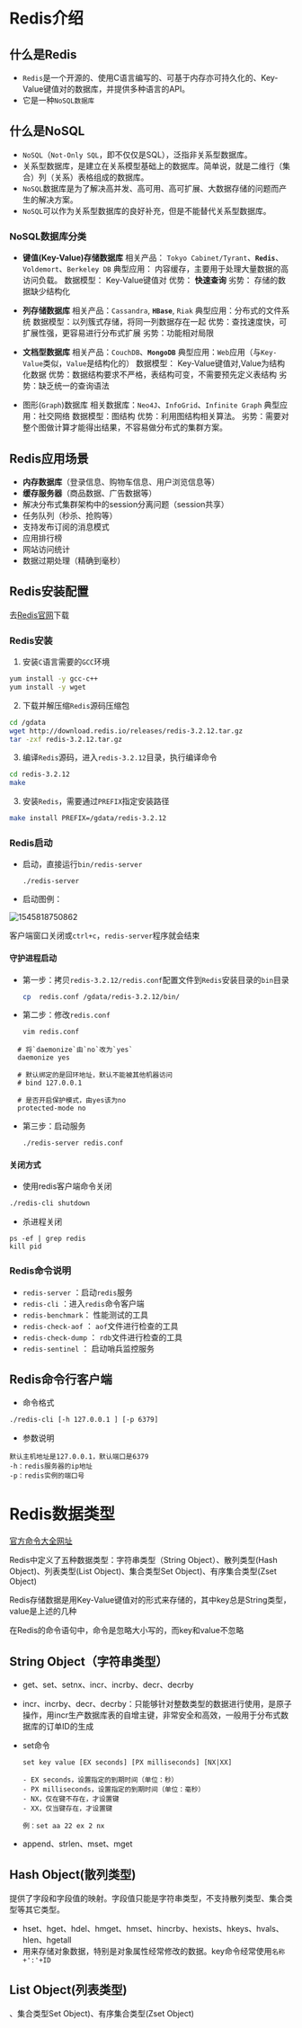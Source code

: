 # Redis介绍

## 什么是Redis

* `Redis`是一个开源的、使用C语言编写的、可基于内存亦可持久化的、Key-Value键值对的数据库，并提供多种语言的API。
* 它是一种`NoSQL数据库`

## 什么是NoSQL

* `NoSQL`（`Not-Only SQL`，即不仅仅是SQL），泛指非关系型数据库。
* 关系型数据库，是建立在关系模型基础上的数据库。简单说，就是二维行（集合）列（关系）表格组成的数据库。
* `NoSQL`数据库是为了解决高并发、高可用、高可扩展、大数据存储的问题而产生的解决方案。
* `NoSQL`可以作为关系型数据库的良好补充，但是不能替代关系型数据库。

### NoSQL数据库分类

* **键值(Key-Value)存储数据库**
相关产品： `Tokyo Cabinet/Tyrant`、**`Redis`**、`Voldemort`、`Berkeley DB`
典型应用： 内容缓存，主要用于处理大量数据的高访问负载。
数据模型： Key-Value键值对
优势： **快速查询**
劣势： 存储的数据缺少结构化

* **列存储数据库**
相关产品：`Cassandra`, **`HBase`**, `Riak`
典型应用：分布式的文件系统
数据模型：以列簇式存储，将同一列数据存在一起
优势：查找速度快，可扩展性强，更容易进行分布式扩展
劣势：功能相对局限

* **文档型数据库**
相关产品：`CouchDB`、**`MongoDB`**
典型应用：`Web`应用（与`Key-Value`类似，`Value`是结构化的）
数据模型： Key-Value键值对,Value为结构化数据
优势：数据结构要求不严格，表结构可变，不需要预先定义表结构
劣势：缺乏统一的查询语法

* 图形(`Graph`)数据库
相关数据库：`Neo4J`、`InfoGrid`、`Infinite Graph`
典型应用：社交网络
数据模型：图结构
优势：利用图结构相关算法。
劣势：需要对整个图做计算才能得出结果，不容易做分布式的集群方案。

## Redis应用场景

* **内存数据库**（登录信息、购物车信息、用户浏览信息等）
* **缓存服务器**（商品数据、广告数据等）
* 解决分布式集群架构中的session分离问题（session共享）
* 任务队列（秒杀、抢购等）
* 支持发布订阅的消息模式
* 应用排行榜
* 网站访问统计
* 数据过期处理（精确到毫秒）



## Redis安装配置

去[Redis官网](http://redis.io/)下载

### Redis安装

1. 安装`C`语言需要的`GCC`环境

```bash
yum install -y gcc-c++   
yum install -y wget
```

2. 下载并解压缩`Redis`源码压缩包

```bash
cd /gdata
wget http://download.redis.io/releases/redis-3.2.12.tar.gz
tar -zxf redis-3.2.12.tar.gz   
```

3. 编译`Redis`源码，进入`redis-3.2.12`目录，执行编译命令

```bash
cd redis-3.2.12
make   
```

3. 安装`Redis`，需要通过`PREFIX`指定安装路径

```bash
make install PREFIX=/gdata/redis-3.2.12   
```

### Redis启动

- 启动，直接运行`bin/redis-server`

  ```
  ./redis-server
  ```

- 启动图例：

![1545818750862](F:/kkb/Java-Learn/doc/images/redis-start.png)           

客户端窗口关闭或`ctrl+c`，`redis-server`程序就会结束

#### 守护进程启动

- 第一步：拷贝`redis-3.2.12/redis.conf`配置文件到`Redis`安装目录的`bin`目录

  ```bash
  cp  redis.conf /gdata/redis-3.2.12/bin/ 
  ```

- 第二步：修改`redis.conf`

  ```bash
  vim redis.conf
  ```



```properties
  # 将`daemonize`由`no`改为`yes`
  daemonize yes
  
  # 默认绑定的是回环地址，默认不能被其他机器访问
  # bind 127.0.0.1
  
  # 是否开启保护模式，由yes该为no
  protected-mode no  
```

- 第三步：启动服务

  ```bash
  ./redis-server redis.conf
  ```

#### 关闭方式

- 使用redis客户端命令关闭

```bash
./redis-cli shutdown
```

- 杀进程关闭

```
ps -ef | grep redis
kill pid
```



### Redis命令说明

- `redis-server` ：启动`redis`服务
- `redis-cli` ：进入`redis`命令客户端
- `redis-benchmark`： 性能测试的工具
- `redis-check-aof` ： `aof`文件进行检查的工具
- `redis-check-dump` ：  `rdb`文件进行检查的工具
- `redis-sentinel` ：  启动哨兵监控服务

## Redis命令行客户端​                                                  

- 命令格式

```bash
./redis-cli [-h 127.0.0.1 ] [-p 6379]
```

- 参数说明

```
默认主机地址是127.0.0.1，默认端口是6379
-h：redis服务器的ip地址
-p：redis实例的端口号
```

# Redis数据类型

[官方命令大全网址](http://www.redis.cn/commands.html)

Redis中定义了五种数据类型：字符串类型（String Object）、散列类型(Hash Object)、列表类型(List Object)、集合类型Set Object)、有序集合类型(Zset Object)

Redis存储数据是用Key-Value键值对的形式来存储的，其中key总是String类型，value是上述的几种

在Redis的命令语句中，命令是忽略大小写的，而key和value不忽略

## String Object（字符串类型）

- get、set、setnx、incr、incrby、decr、decrby
- incr、incrby、decr、decrby：只能够针对整数类型的数据进行使用，是原子操作，用incr生产数据库表的自增主键，非常安全和高效，一般用于分布式数据库的订单ID的生成

- set命令

  ```
  set key value [EX seconds] [PX milliseconds] [NX|XX]
  
  - EX seconds，设置指定的到期时间（单位：秒）
  - PX milliseconds，设置指定的到期时间（单位：毫秒）
  - NX，仅在键不存在，才设置键
  - XX，仅当键存在，才设置键
  
  例：set aa 22 ex 2 nx
  ```

- append、strlen、mset、mget

## Hash Object(散列类型)

提供了字段和字段值的映射。字段值只能是字符串类型，不支持散列类型、集合类型等其它类型。

- hset、hget、hdel、hmget、hmset、hincrby、hexists、hkeys、hvals、hlen、hgetall
- 用来存储对象数据，特别是对象属性经常修改的数据。key命令经常使用`名称+':'+ID`

## List Object(列表类型)







、集合类型Set Object)、有序集合类型(Zset Object)

